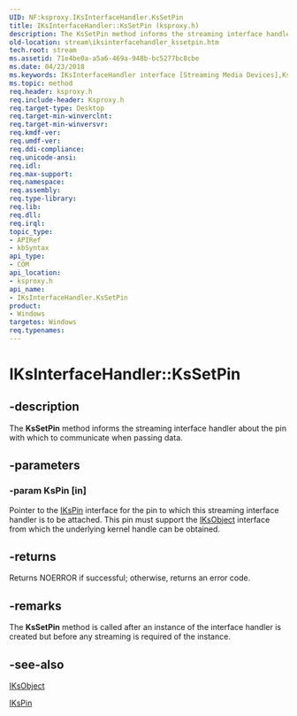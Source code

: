 ```yaml
---
UID: NF:ksproxy.IKsInterfaceHandler.KsSetPin
title: IKsInterfaceHandler::KsSetPin (ksproxy.h)
description: The KsSetPin method informs the streaming interface handler about the pin with which to communicate when passing data.
old-location: stream\iksinterfacehandler_kssetpin.htm
tech.root: stream
ms.assetid: 71e4be0a-a5a6-469a-948b-bc5277bc8cbe
ms.date: 04/23/2018
ms.keywords: IKsInterfaceHandler interface [Streaming Media Devices],KsSetPin method, IKsInterfaceHandler.KsSetPin, IKsInterfaceHandler::KsSetPin, KsSetPin, KsSetPin method [Streaming Media Devices], KsSetPin method [Streaming Media Devices],IKsInterfaceHandler interface, ksproxy/IKsInterfaceHandler::KsSetPin, ksproxy_3746aba4-11e3-45a5-8495-eda1cad5bf9b.xml, stream.iksinterfacehandler_kssetpin
ms.topic: method
req.header: ksproxy.h
req.include-header: Ksproxy.h
req.target-type: Desktop
req.target-min-winverclnt: 
req.target-min-winversvr: 
req.kmdf-ver: 
req.umdf-ver: 
req.ddi-compliance: 
req.unicode-ansi: 
req.idl: 
req.max-support: 
req.namespace: 
req.assembly: 
req.type-library: 
req.lib: 
req.dll: 
req.irql: 
topic_type:
- APIRef
- kbSyntax
api_type:
- COM
api_location:
- ksproxy.h
api_name:
- IKsInterfaceHandler.KsSetPin
product:
- Windows
targetos: Windows
req.typenames: 
---
```


# IKsInterfaceHandler::KsSetPin


## -description


The <b>KsSetPin</b> method informs the streaming interface handler about the pin with which to communicate when passing data.


## -parameters




### -param KsPin [in]

Pointer to the <a href="https://docs.microsoft.com/windows-hardware/drivers/ddi/content/ksproxy/nn-ksproxy-ikspin">IKsPin</a> interface for the pin to which this streaming interface handler is to be attached. This pin must support the <a href="https://docs.microsoft.com/windows-hardware/drivers/ddi/content/ksproxy/nn-ksproxy-iksobject">IKsObject</a> interface from which the underlying kernel handle can be obtained.


## -returns



Returns NOERROR if successful; otherwise, returns an error code.




## -remarks



The <b>KsSetPin</b> method is called after an instance of the interface handler is created but before any streaming is required of the instance.




## -see-also




<a href="https://docs.microsoft.com/windows-hardware/drivers/ddi/content/ksproxy/nn-ksproxy-iksobject">IKsObject</a>



<a href="https://docs.microsoft.com/windows-hardware/drivers/ddi/content/ksproxy/nn-ksproxy-ikspin">IKsPin</a>
 

 

